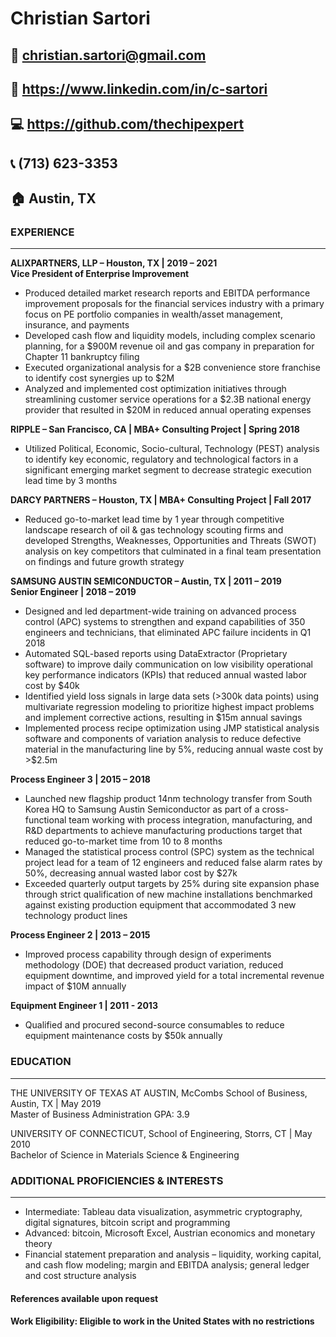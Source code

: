 # Christian Sartori

## 📧 christian.sartori@gmail.com
## 📌 https://www.linkedin.com/in/c-sartori
## 💻 https://github.com/thechipexpert
## 📞 (713) 623-3353
## 🏠 Austin, TX

### EXPERIENCE
***
**ALIXPARTNERS, LLP – Houston, TX | 2019 – 2021**\
**Vice President of Enterprise Improvement**
*	Produced detailed market research reports and EBITDA performance improvement proposals for the financial services industry with a primary focus on PE portfolio companies in wealth/asset management, insurance, and payments
*	Developed cash flow and liquidity models, including complex scenario planning, for a $900M revenue oil and gas company in preparation for Chapter 11 bankruptcy filing
*	Executed organizational analysis for a $2B convenience store franchise to identify cost synergies up to $2M
*	Analyzed and implemented cost optimization initiatives through streamlining customer service operations for a $2.3B national energy provider that resulted in $20M in reduced annual operating expenses 


**RIPPLE – San Francisco, CA | MBA+ Consulting Project | Spring 2018**
*	Utilized Political, Economic, Socio-cultural, Technology (PEST) analysis to identify key economic, regulatory and technological factors in a significant emerging market segment to decrease strategic execution lead time by 3 months

**DARCY PARTNERS – Houston, TX | MBA+ Consulting Project | Fall 2017**
*	Reduced go-to-market lead time by 1 year through competitive landscape research of oil & gas technology scouting firms and developed Strengths, Weaknesses, Opportunities and Threats (SWOT) analysis on key competitors that culminated in a final team presentation on findings and future growth strategy

**SAMSUNG AUSTIN SEMICONDUCTOR – Austin, TX |	2011 – 2019**\
**Senior Engineer | 2018 – 2019**
*	Designed and led department-wide training on advanced process control (APC) systems to strengthen and expand capabilities of 350 engineers and technicians, that eliminated APC failure incidents in Q1 2018
*	Automated SQL-based reports using DataExtractor (Proprietary software) to improve daily communication on low visibility operational key performance indicators (KPIs) that reduced annual wasted labor cost by $40k
*	Identified yield loss signals in large data sets (>300k data points) using multivariate regression modeling to prioritize highest impact problems and implement corrective actions, resulting in $15m annual savings
*	Implemented process recipe optimization using JMP statistical analysis software and components of variation analysis to reduce defective material in the manufacturing line by 5%, reducing annual waste cost by >$2.5m 

**Process Engineer 3 | 2015 – 2018**
*	Launched new flagship product 14nm technology transfer from South Korea HQ to Samsung Austin Semiconductor as part of a cross-functional team working with process integration, manufacturing, and R&D departments to achieve manufacturing productions target that reduced go-to-market time from 10 to 8 months
*	Managed the statistical process control (SPC) system as the technical project lead for a team of 12 engineers and reduced false alarm rates by 50%, decreasing annual wasted labor cost by $27k
* Exceeded quarterly output targets by 25% during site expansion phase through strict qualification of new machine installations benchmarked against existing production equipment that accommodated 3 new technology product lines

**Process Engineer 2 | 2013 – 2015**
*	Improved process capability through design of experiments methodology (DOE) that decreased product variation, reduced equipment downtime, and improved yield for a total incremental revenue impact of $10M annually

**Equipment Engineer 1 | 2011 - 2013**
* Qualified and procured second-source consumables to reduce equipment maintenance costs by $50k annually

### EDUCATION
***
THE UNIVERSITY OF TEXAS AT AUSTIN, McCombs School of Business, Austin, TX | May 2019 \
Master of Business Administration	GPA: 3.9

UNIVERSITY OF CONNECTICUT, School of Engineering, Storrs, CT | May 2010 \
Bachelor of Science in Materials Science & Engineering

### ADDITIONAL PROFICIENCIES & INTERESTS
***
* Intermediate: Tableau data visualization, asymmetric cryptography, digital signatures, bitcoin script and programming
* Advanced: bitcoin, Microsoft Excel, Austrian economics and monetary theory
*	Financial statement preparation and analysis – liquidity, working capital, and cash flow modeling; margin and EBITDA analysis; general ledger and cost structure analysis

#### **References available upon request**

#### **Work Eligibility: Eligible to work in the United States with no restrictions**
